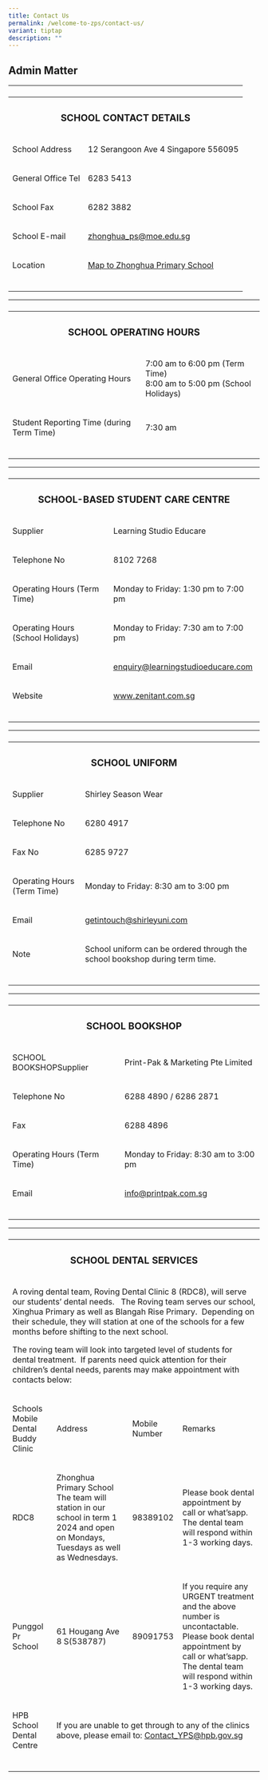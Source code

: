 ```yaml
---
title: Contact Us
permalink: /welcome-to-zps/contact-us/
variant: tiptap
description: ""
---
```

<h2><strong>Admin Matter</strong></h2>
<table style="minWidth: 100px">
<colgroup>
<col>
<col>
<col>
<col>
</colgroup>
<tbody>
<tr>
<td rowspan="1" colspan="1">
<p></p>
</td>
<td rowspan="1" colspan="1">
<p></p>
</td>
<td rowspan="1" colspan="1">
<p></p>
</td>
<td rowspan="1" colspan="1">
<p></p>
</td>
</tr>
<tr>
<th rowspan="1" colspan="4">
<h3><strong>SCHOOL CONTACT DETAILS</strong></h3>
</th>
</tr>
<tr>
<td rowspan="1" colspan="2">
<p>School Address</p>
</td>
<td rowspan="1" colspan="2">
<p>12 Serangoon Ave 4 Singapore 556095</p>
</td>
</tr>
<tr>
<td rowspan="1" colspan="2">
<p>General Office Tel</p>
</td>
<td rowspan="1" colspan="2">
<p>6283 5413</p>
</td>
</tr>
<tr>
<td rowspan="1" colspan="2">
<p>School Fax</p>
</td>
<td rowspan="1" colspan="2">
<p>6282 3882</p>
</td>
</tr>
<tr>
<td rowspan="1" colspan="2">
<p>School E-mail</p>
</td>
<td rowspan="1" colspan="2">
<p><a href="mailto:zhonghua_ps@moe.edu.sg" rel="noopener noreferrer nofollow" target="_blank"><u>zhonghua_ps@moe.edu.sg</u></a>
</p>
</td>
</tr>
<tr>
<td rowspan="1" colspan="2">
<p>Location</p>
</td>
<td rowspan="1" colspan="2">
<p><a href="https://www.google.com/maps/place/Zhonghua+Primary+School/@1.3598585,103.8673854,17z/data=!3m2!4b1!5s0x31da17aa2967fb09:0xcf3121e3b5fa38f6!4m6!3m5!1s0x31da17aa39517ac9:0xec3925b798d00a36!8m2!3d1.3598531!4d103.8695741!16s%2Fg%2F1tg29" rel="noopener noreferrer nofollow" target="_blank"><u>Map to Zhonghua Primary School</u></a>
</p>
</td>
</tr>
<tr>
<td rowspan="1" colspan="1">
<p></p>
</td>
<td rowspan="1" colspan="1">
<p></p>
</td>
<td rowspan="1" colspan="1">
<p></p>
</td>
<td rowspan="1" colspan="1">
<p></p>
</td>
</tr>
</tbody>
</table>
<table style="minWidth: 100px">
<colgroup>
<col>
<col>
<col>
<col>
</colgroup>
<tbody>
<tr>
<td rowspan="1" colspan="1">
<p></p>
</td>
<td rowspan="1" colspan="1">
<p></p>
</td>
<td rowspan="1" colspan="1">
<p></p>
</td>
<td rowspan="1" colspan="1">
<p></p>
</td>
</tr>
<tr>
<th rowspan="1" colspan="4">
<h3><strong>SCHOOL OPERATING HOURS</strong></h3>
</th>
</tr>
<tr>
<td rowspan="1" colspan="2">
<p>General Office Operating Hours</p>
</td>
<td rowspan="1" colspan="2">
<p>7:00 am to 6:00 pm (Term Time)
<br>8:00 am to 5:00 pm (School Holidays)</p>
</td>
</tr>
<tr>
<td rowspan="1" colspan="2">
<p>Student Reporting Time (during Term Time)</p>
</td>
<td rowspan="1" colspan="2">
<p>7:30 am</p>
</td>
</tr>
<tr>
<td rowspan="1" colspan="1">
<p></p>
</td>
<td rowspan="1" colspan="1">
<p></p>
</td>
<td rowspan="1" colspan="1">
<p></p>
</td>
<td rowspan="1" colspan="1">
<p></p>
</td>
</tr>
</tbody>
</table>
<table style="minWidth: 100px">
<colgroup>
<col>
<col>
<col>
<col>
</colgroup>
<tbody>
<tr>
<td rowspan="1" colspan="1">
<p></p>
</td>
<td rowspan="1" colspan="1">
<p></p>
</td>
<td rowspan="1" colspan="1">
<p></p>
</td>
<td rowspan="1" colspan="1">
<p></p>
</td>
</tr>
<tr>
<th rowspan="1" colspan="4">
<h3><strong>SCHOOL-BASED STUDENT CARE CENTRE</strong></h3>
</th>
</tr>
<tr>
<td rowspan="1" colspan="2">
<p>Supplier</p>
</td>
<td rowspan="1" colspan="2">
<p>Learning Studio Educare</p>
</td>
</tr>
<tr>
<td rowspan="1" colspan="2">
<p>Telephone No</p>
</td>
<td rowspan="1" colspan="2">
<p>8102 7268</p>
</td>
</tr>
<tr>
<td rowspan="1" colspan="2">
<p>Operating Hours (Term Time)</p>
</td>
<td rowspan="1" colspan="2">
<p>Monday to Friday: 1:30 pm to 7:00 pm</p>
</td>
</tr>
<tr>
<td rowspan="1" colspan="2">
<p>Operating Hours (School Holidays)</p>
</td>
<td rowspan="1" colspan="2">
<p>Monday to Friday: 7:30 am to 7:00 pm</p>
</td>
</tr>
<tr>
<td rowspan="1" colspan="2">
<p>Email</p>
</td>
<td rowspan="1" colspan="2">
<p><a href="mailto:enquiry@learningstudioeducare.com" rel="noopener noreferrer nofollow" target="_blank"><u>enquiry@learningstudioeducare.com</u></a>
</p>
</td>
</tr>
<tr>
<td rowspan="1" colspan="2">
<p>Website</p>
</td>
<td rowspan="1" colspan="2">
<p><a href="mailto:zhonghua_ps@moe.edu.sg" rel="noopener noreferrer nofollow" target="_blank"><u>www.zenitant.com.sg</u></a>
</p>
</td>
</tr>
<tr>
<td rowspan="1" colspan="1">
<p></p>
</td>
<td rowspan="1" colspan="1">
<p></p>
</td>
<td rowspan="1" colspan="1">
<p></p>
</td>
<td rowspan="1" colspan="1">
<p></p>
</td>
</tr>
</tbody>
</table>
<table style="minWidth: 100px">
<colgroup>
<col>
<col>
<col>
<col>
</colgroup>
<tbody>
<tr>
<td rowspan="1" colspan="1">
<p></p>
</td>
<td rowspan="1" colspan="1">
<p></p>
</td>
<td rowspan="1" colspan="1">
<p></p>
</td>
<td rowspan="1" colspan="1">
<p></p>
</td>
</tr>
<tr>
<th rowspan="1" colspan="4">
<h3><strong>SCHOOL UNIFORM</strong></h3>
</th>
</tr>
<tr>
<td rowspan="1" colspan="2">
<p>Supplier</p>
</td>
<td rowspan="1" colspan="2">
<p>Shirley Season Wear</p>
</td>
</tr>
<tr>
<td rowspan="1" colspan="2">
<p>Telephone No</p>
</td>
<td rowspan="1" colspan="2">
<p>6280 4917</p>
</td>
</tr>
<tr>
<td rowspan="1" colspan="2">
<p>Fax No</p>
</td>
<td rowspan="1" colspan="2">
<p>6285 9727</p>
</td>
</tr>
<tr>
<td rowspan="1" colspan="2">
<p>Operating Hours (Term Time)</p>
</td>
<td rowspan="1" colspan="2">
<p>Monday to Friday: 8:30 am to 3:00 pm</p>
</td>
</tr>
<tr>
<td rowspan="1" colspan="2">
<p>Email</p>
</td>
<td rowspan="1" colspan="2">
<p><a href="mailto:getintouch@shirleyuni.com" rel="noopener noreferrer nofollow" target="_blank"><u>getintouch@shirleyuni.com</u></a>
</p>
</td>
</tr>
<tr>
<td rowspan="1" colspan="2">
<p>Note</p>
</td>
<td rowspan="1" colspan="2">
<p>School uniform can be ordered through the school bookshop during term
time.</p>
</td>
</tr>
<tr>
<td rowspan="1" colspan="2">
<p></p>
</td>
<td rowspan="1" colspan="1">
<p></p>
</td>
<td rowspan="1" colspan="1">
<p></p>
</td>
</tr>
</tbody>
</table>
<table style="minWidth: 100px">
<colgroup>
<col>
<col>
<col>
<col>
</colgroup>
<tbody>
<tr>
<td rowspan="1" colspan="1">
<p></p>
</td>
<td rowspan="1" colspan="1">
<p></p>
</td>
<td rowspan="1" colspan="1">
<p></p>
</td>
<td rowspan="1" colspan="1">
<p></p>
</td>
</tr>
<tr>
<th rowspan="1" colspan="4">
<h3><strong>SCHOOL BOOKSHOP</strong></h3>
</th>
</tr>
<tr>
<td rowspan="1" colspan="2">
<p>SCHOOL BOOKSHOPSupplier</p>
</td>
<td rowspan="1" colspan="2">
<p>Print-Pak &amp; Marketing Pte Limited</p>
</td>
</tr>
<tr>
<td rowspan="1" colspan="2">
<p>Telephone No</p>
</td>
<td rowspan="1" colspan="2">
<p>6288 4890 / 6286 2871</p>
</td>
</tr>
<tr>
<td rowspan="1" colspan="2">
<p>Fax</p>
</td>
<td rowspan="1" colspan="2">
<p>6288 4896</p>
</td>
</tr>
<tr>
<td rowspan="1" colspan="2">
<p>Operating Hours (Term Time)</p>
</td>
<td rowspan="1" colspan="2">
<p>Monday to Friday: 8:30 am to 3:00 pm</p>
</td>
</tr>
<tr>
<td rowspan="1" colspan="2">
<p>Email</p>
</td>
<td rowspan="1" colspan="2">
<p><a href="mailto:info@printpak.com.sg" rel="noopener noreferrer nofollow" target="_blank"><u>info@printpak.com.sg</u></a>
</p>
</td>
</tr>
<tr>
<td rowspan="1" colspan="2">
<p></p>
</td>
<td rowspan="1" colspan="1">
<p></p>
</td>
<td rowspan="1" colspan="1">
<p></p>
</td>
</tr>
</tbody>
</table>
<table style="minWidth: 100px">
<colgroup>
<col>
<col>
<col>
<col>
</colgroup>
<tbody>
<tr>
<td rowspan="1" colspan="1">
<p></p>
</td>
<td rowspan="1" colspan="1">
<p></p>
</td>
<td rowspan="1" colspan="1">
<p></p>
</td>
<td rowspan="1" colspan="1">
<p></p>
</td>
</tr>
<tr>
<th rowspan="1" colspan="4">
<h3><strong>SCHOOL DENTAL SERVICES</strong></h3>
</th>
</tr>
<tr>
<td rowspan="1" colspan="4">
<p>A roving dental team, Roving Dental Clinic 8 (RDC8), will serve our students’
dental needs.&nbsp;&nbsp; The Roving team serves our school, Xinghua Primary
as well as Blangah Rise Primary.&nbsp; Depending on their schedule, they
will station at one of the schools for a few months before shifting to
the next school.</p>
<p></p>
<p>The roving team will look into targeted level of students for dental treatment.&nbsp;
If parents need quick attention for their children’s dental needs, parents
may make appointment with contacts below:&nbsp;&nbsp;</p>
</td>
</tr>
<tr>
<td rowspan="1" colspan="1">
<p>Schools Mobile Dental Buddy Clinic</p>
</td>
<td rowspan="1" colspan="1">
<p>Address</p>
</td>
<td rowspan="1" colspan="1">
<p>Mobile Number</p>
</td>
<td rowspan="1" colspan="1">
<p>Remarks</p>
</td>
</tr>
<tr>
<td rowspan="1" colspan="1">
<p>RDC8</p>
</td>
<td rowspan="1" colspan="1">
<p>Zhonghua Primary School
<br>The team will station in our school in term 1 2024 and open on Mondays,
Tuesdays as well as Wednesdays.</p>
</td>
<td rowspan="1" colspan="1">
<p>98389102</p>
</td>
<td rowspan="1" colspan="1">
<p>Please book dental appointment by call or what’sapp.&nbsp; The dental
team will respond within 1-3 working days.</p>
</td>
</tr>
<tr>
<td rowspan="1" colspan="1">
<p>Punggol Pr School</p>
</td>
<td rowspan="1" colspan="1">
<p>61 Hougang Ave 8 S(538787)</p>
</td>
<td rowspan="1" colspan="1">
<p>89091753</p>
</td>
<td rowspan="1" colspan="1">
<p>If you require any URGENT treatment and the above number is uncontactable.
<br>Please book dental appointment by call or what’sapp.&nbsp; The dental
team will respond within 1-3 working days.</p>
</td>
</tr>
<tr>
<td rowspan="1" colspan="1">
<p>HPB School Dental Centre</p>
</td>
<td rowspan="1" colspan="3">
<p>If you are unable to get through to any of the clinics above, please email
to: <a href="mailto:Contact_YPS@hpb.gov.sg" rel="noopener noreferrer nofollow" target="_blank"><u>Contact_YPS@hpb.gov.sg</u></a>
</p>
</td>
</tr>
<tr>
<td rowspan="1" colspan="1">
<p></p>
</td>
<td rowspan="1" colspan="1">
<p></p>
</td>
<td rowspan="1" colspan="1">
<p></p>
</td>
<td rowspan="1" colspan="1">
<p></p>
</td>
</tr>
</tbody>
</table>
<p></p>
<p>
<br>
</p>